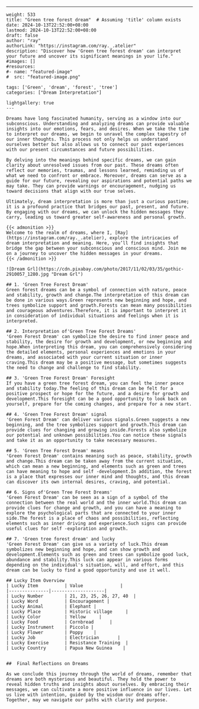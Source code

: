 ---
    weight: 533
    title: "Green tree forest dream"  # Assuming 'title' column exists
    date: 2024-10-13T22:52:00+08:00
    lastmod: 2024-10-13T22:52:00+08:00
    draft: false
    author: "ray"
    authorLink: "https://instagram.com/ray._.atelier"
    description: "Discover how 'Green tree forest dream' can interpret your future and uncover its significant meanings in your life."
    #images: []
    #resources:
    #- name: "featured-image"
    #  src: "featured-image.png"
    
    tags: ['Green', 'dream', 'forest', 'tree']
    categories: ["Dream Interpretation"]
    
    lightgallery: true
    ---
    
    Dreams have long fascinated humanity, serving as a window into our subconscious. Understanding and analyzing dreams can provide valuable insights into our emotions, fears, and desires. When we take the time to interpret our dreams, we begin to unravel the complex tapestry of our inner thoughts. This process not only helps us understand ourselves better but also allows us to connect our past experiences with our present circumstances and future possibilities.
    
    By delving into the meanings behind specific dreams, we can gain clarity about unresolved issues from our past. These dreams often reflect our memories, traumas, and lessons learned, reminding us of what we need to confront or embrace. Moreover, dreams can serve as a guide for our future, revealing our aspirations and potential paths we may take. They can provide warnings or encouragement, nudging us toward decisions that align with our true selves.
    
    Ultimately, dream interpretation is more than just a curious pastime; it is a profound practice that bridges our past, present, and future. By engaging with our dreams, we can unlock the hidden messages they carry, leading us toward greater self-awareness and personal growth.
    
    {{< admonition >}}
    Welcome to the realm of dreams, where I, [Ray](https://instagram.com/ray._.atelier), explore the intricacies of dream interpretation and meaning. Here, you’ll find insights that bridge the gap between your subconscious and conscious mind. Join me on a journey to uncover the hidden messages in your dreams.
    {{< /admonition >}}
    
    ![Dream Grl](https://cdn.pixabay.com/photo/2017/11/02/03/35/gothic-2910057_1280.jpg "Dream Grl")
    
    ## 1. 'Green Tree Forest Dream'
    Green forest dreams can be a symbol of connection with nature, peace and stability, growth and change.The interpretation of this dream can be done in various ways.Green represents new beginning and hope, and trees symbolize support and growth.Forests can mean many possibilities and courageous adventures.Therefore, it is important to interpret it in consideration of individual situations and feelings when it is interpreted.
    
    ## 2. Interpretation of'Green Tree Forest Dreams'
    'Green Forest Dream' can symbolize the desire to find inner peace and stability, the desire for growth and development, or new beginning and hope.When interpreting this dream, you can comprehensively considering the detailed elements, personal experiences and emotions in your dreams, and associated with your current situation or inner craving.This dream may be a positive message, but sometimes suggests the need to change and challenge to find stability.
    
    ## 3. 'Green Tree Forest Dream' Foresight
    If you have a green tree forest dream, you can feel the inner peace and stability today.The feeling of this dream can be felt for a positive prospect or hope for the future, and a desire for growth and development.This foresight can be a good opportunity to look back on yourself, prepare for the coming changes, and prepare for a new start.
    
    ## 4. 'Green Tree Forest Dream' signal
    'Green Forest Dream' can deliver various signals.Green suggests a new beginning, and the tree symbolizes support and growth.This dream can provide clues for changing and growing inside.Forests also symbolize our potential and unknown possibilities.You can notice these signals and take it as an opportunity to take necessary measures.
    
    ## 5. 'Green Tree Forest Dream' means
    'Green Forest Dream' contains meaning such as peace, stability, growth and change.This dream can be taken away from the current situation, which can mean a new beginning, and elements such as green and trees can have meaning to hope and self -development.In addition, the forest is a place that expresses our inner mind and thoughts, and this dream can discover its own internal desires, craving, and potential.
    
    ## 6. Signs of'Green Tree Forest Dreams'
    'Green Forest Dream' can be seen as a sign of a symbol of the connection between the real world and the inner world.This dream can provide clues for change and growth, and you can have a meaning to explore the psychological parts that are connected to your inner side.The forest is a place of chaos and possibilities, reflecting elements such as inner driving and experience.Such signs can provide useful clues for self -exploration and growth.
    
    ## 7. 'Green tree forest dream' and lucky
    'Green Forest Dream' can give us a variety of luck.This dream symbolizes new beginning and hope, and can show growth and development.Elements such as green and trees can symbolize good luck, abundance and stability.This luck can appear in various forms depending on the individual's situation, will, and effort, and this dream can be lucky to find a good opportunity and use it well.
    
    ## Lucky Item Overview
    | Lucky Item          | Value              |
    |---------------|--------------------|
    | Lucky Number        | 21, 23, 25, 26, 27, 40  |
    | Lucky Word          | Encouragement |
    | Lucky Animal        | Elephant |
    | Lucky Place         | Historic village     |
    | Lucky Color         | Yellow     |
    | Lucky Food          | Cornbread      |
    | Lucky Instrument    | Piccolo |
    | Lucky Flower        | Poppy    |
    | Lucky Job           | Electrician       |
    | Lucky Exercise      | Resistance Training  |
    | Lucky Country       | Papua New Guinea    |
    
    
    ##  Final Reflections on Dreams
    
    As we conclude this journey through the world of dreams, remember that dreams are both mysterious and beautiful. They hold the power to reveal hidden truths and insights about ourselves. By embracing their messages, we can cultivate a more positive influence in our lives. Let us live with intention, guided by the wisdom our dreams offer. Together, may we navigate our paths with clarity and purpose.
    